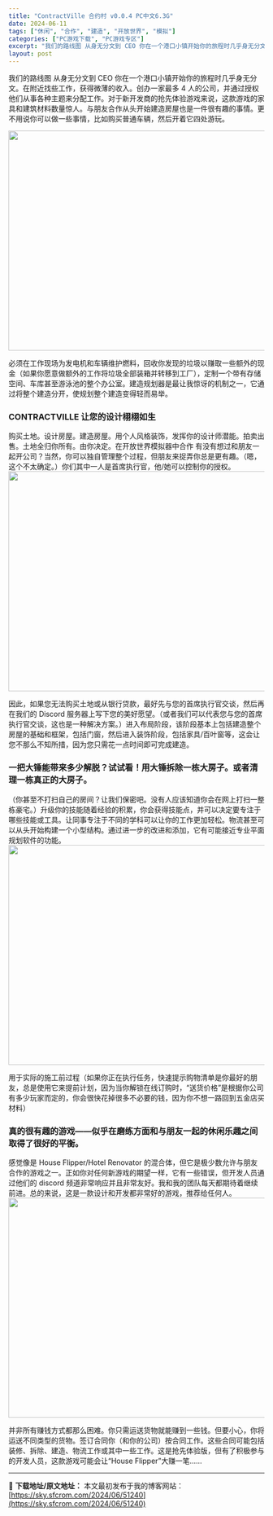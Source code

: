 ```yaml
---
title: "ContractVille 合约村 v0.0.4 PC中文6.3G"
date: 2024-06-11
tags: ["休闲", "合作", "建造", "开放世界", "模拟"]
categories: ["PC游戏下载", "PC游戏专区"]
excerpt: "我们的路线图 从身无分文到 CEO 你在一个港口小镇开始你的旅程时几乎身无分文。在附近找些工作，获得微薄的收入。创办一家最多 4 人的公司，并通过授权他们从事各种主题来分配工作。对于新开发商的抢先体验游戏来说，这款游戏的家具和建筑材料数量惊人。与朋友合作从头开始建造房屋也是一件很有趣的事情。更不用说&hellip;"
layout: post
---
```


我们的路线图 从身无分文到 CEO 你在一个港口小镇开始你的旅程时几乎身无分文。在附近找些工作，获得微薄的收入。创办一家最多 4 人的公司，并通过授权他们从事各种主题来分配工作。对于新开发商的抢先体验游戏来说，这款游戏的家具和建筑材料数量惊人。与朋友合作从头开始建造房屋也是一件很有趣的事情。更不用说你可以做一些事情，比如购买普通车辆，然后开着它四处游玩。

<img class="aligncenter size-full wp-image-51243" src="https://sky.sfcrom.com/wp-content/uploads/2024/06/2024061108211014.webp" alt="" width="768" height="432" />

必须在工作现场为发电机和车辆维护燃料，回收你发现的垃圾以赚取一些额外的现金（如果你愿意做额外的工作将垃圾全部装箱并转移到工厂），定制一个带有存储空间、车库甚至游泳池的整个办公室。建造规划器是最让我惊讶的机制之一，它通过将整个建造分开，使规划整个建造变得轻而易举。
<h3>CONTRACTVILLE 让您的设计栩栩如生</h3>
购买土地。设计房屋。建造房屋。用个人风格装饰，发挥你的设计师潜能。拍卖出售。土地全归你所有。由你决定。在开放世界模拟器中合作 有没有想过和朋友一起开公司？当然，你可以独自管理整个过程，但朋友来捉弄你总是更有趣。（嗯，这个不太确定。）你们其中一人是首席执行官，他/她可以控制你的授权。

<img class="aligncenter size-full wp-image-51244" src="https://sky.sfcrom.com/wp-content/uploads/2024/06/2024061108211158.webp" alt="" width="768" height="432" />

因此，如果您无法购买土地或从银行贷款，最好先与您的首席执行官交谈，然后再在我们的 Discord 服务器上写下您的美好愿望。（或者我们可以代表您与您的首席执行官交谈，这也是一种解决方案。）进入布局阶段，该阶段基本上包括建造整个房屋的基础和框架，包括门窗，然后进入装饰阶段，包括家具/百叶窗等，这会让您不那么不知所措，因为您只需花一点时间即可完成建造。
<h3>一把大锤能带来多少解脱？试试看！用大锤拆除一栋大房子。或者清理一栋真正的大房子。</h3>
（你甚至不打扫自己的房间？让我们保密吧。没有人应该知道你会在网上打扫一整栋豪宅。）升级你的技能随着经验的积累，你会获得技能点，并可以决定要专注于哪些技能或工具。让同事专注于不同的学科可以让你的工作更加轻松。物流甚至可以从头开始构建一个小型结构。通过进一步的改进和添加，它有可能接近专业平面规划软件的功能。

<img class="aligncenter size-full wp-image-51242" src="https://sky.sfcrom.com/wp-content/uploads/2024/06/2024061108211061.webp" alt="" width="768" height="432" />

用于实际的施工前过程（如果你正在执行任务，快速提示购物清单是你最好的朋友，总是使用它来提前计划，因为当你解锁在线订购时，“送货价格”是根据你公司有多少玩家而定的，你会很快花掉很多不必要的钱，因为你不想一路回到五金店买材料）
<h3>真的很有趣的游戏——似乎在磨练方面和与朋友一起的休闲乐趣之间取得了很好的平衡。</h3>
感觉像是 House Flipper/Hotel Renovator 的混合体，但它是极少数允许与朋友合作的游戏之一。正如你对任何新游戏的期望一样，它有一些错误，但开发人员通过他们的 discord 频道非常响应并且非常友好。我和我的团队每天都期待着继续前进。总的来说，这是一款设计和开发都非常好的游戏，推荐给任何人。

<img class="aligncenter size-full wp-image-51241" src="https://sky.sfcrom.com/wp-content/uploads/2024/06/2024061108210834.webp" alt="" width="768" height="432" />

并非所有赚钱方式都那么困难。你只需运送货物就能赚到一些钱。但要小心，你将运送不同类型的货物。签订合同你（和你的公司）按合同工作。这些合同可能包括装修、拆除、建造、物流工作或其中一些工作。这是抢先体验版，但有了积极参与的开发人员，这款游戏可能会让“House Flipper”大赚一笔……

---
📖 **下载地址/原文地址：** 本文最初发布于我的博客网站：[https://sky.sfcrom.com/2024/06/51240](https://sky.sfcrom.com/2024/06/51240)
